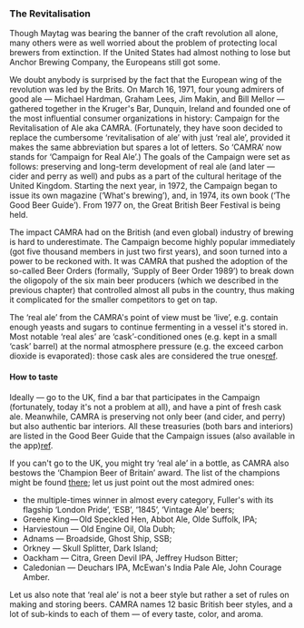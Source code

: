 ### The Revitalisation

Though Maytag was bearing the banner of the craft revolution all alone, many others were as well worried about the problem of protecting local brewers from extinction. If the United States had almost nothing to lose but Anchor Brewing Company, the Europeans still got some.

We doubt anybody is surprised by the fact that the European wing of the revolution was led by the Brits. On March 16, 1971, four young admirers of good ale — Michael Hardman, Graham Lees, Jim Makin, and Bill Mellor — gathered together in the Kruger's Bar, Dunquin, Ireland and founded one of the most influential consumer organizations in history: Campaign for the Revitalisation of Ale aka CAMRA. (Fortunately, they have soon decided to replace the cumbersome ‘revitalisation of ale’ with just ‘real ale’, provided it makes the same abbreviation but spares a lot of letters. So ‘CAMRA’ now stands for ‘Campaign for Real Ale’.) The goals of the Campaign were set as follows: preserving and long-term development of real ale (and later — cider and perry as well) and pubs as a part of the cultural heritage of the United Kingdom. Starting the next year, in 1972, the Campaign began to issue its own magazine (‘What's brewing’), and, in 1974, its own book (‘The Good Beer Guide’). From 1977 on, the Great British Beer Festival is being held.

The impact CAMRA had on the British (and even global) industry of brewing is hard to underestimate. The Campaign become highly popular immediately (got five thousand members in just two first years), and soon turned into a power to be reckoned with. It was CAMRA that pushed the adoption of the so-called Beer Orders (formally, ‘Supply of Beer Order 1989’) to break down the oligopoly of the six main beer producers (which we described in the previous chapter) that controlled almost all pubs in the country, thus making it complicated for the smaller competitors to get on tap.

The ‘real ale’ from the CAMRA's point of view must be ‘live’, e.g. contain enough yeasts and sugars to continue fermenting in a vessel it's stored in. Most notable ‘real ales’ are ‘cask’-conditioned ones (e.g. kept in a small ‘cask’ barrel) at the normal atmosphere pressure (e.g. the exceed carbon dioxide is evaporated): those cask ales are considered the true ones[ref](https://camra.org.uk/learn-discover/the-basics/what-is-live-beer/).

#### How to taste

Ideally — go to the UK, find a bar that participates in the Campaign (fortunately, today it's not a problem at all), and have a pint of fresh cask ale. Meanwhile, CAMRA is preserving not only beer (and cider, and perry) but also authentic bar interiors. All these treasuries (both bars and interiors) are listed in the Good Beer Guide that the Campaign issues (also available in the app)[ref](https://camra.org.uk/about/publications/the-good-beer-guide/).

If you can't go to the UK, you might try ‘real ale’ in a bottle, as CAMRA also bestows the ‘Champion Beer of Britain’ award. The list of the champions might be found [there](https://en.wikipedia.org/wiki/Champion_Beer_of_Britain); let us just point out the most admired ones:
  * the multiple-times winner in almost every category, Fuller's with its flagship ‘London Pride’, ‘ESB’, ‘1845’, ‘Vintage Ale’ beers;
  * Greene King — Old Speckled Hen, Abbot Ale, Olde Suffolk, IPA;
  * Harviestoun — Old Engine Oil, Ola Dubh;
  * Adnams — Broadside, Ghost Ship, SSB;
  * Orkney — Skull Splitter, Dark Island;
  * Oackham — Citra, Green Devil IPA, Jeffrey Hudson Bitter;
  * Caledonian — Deuchars IPA, McEwan's India Pale Ale, John Courage Amber.

  Let us also note that ‘real ale’ is not a beer style but rather a set of rules on making and storing beers. CAMRA names 12 basic British beer styles, and a lot of sub-kinds to each of them — of every taste, color, and aroma.
